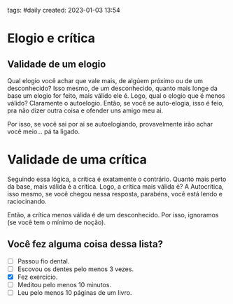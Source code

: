 tags: #daily
created: 2023-01-03 13:54

# Elogio e crítica
## Validade de um elogio
Qual elogio você achar que vale mais, de algúem próximo ou de um desconhecido? Isso mesmo, de um desconhecido, quanto mais longe da base um elogio for feito, mais válido ele é. Logo, qual o elogio que é menos válido? Claramente o autoelogio. Então, se você se auto-elogia, isso é feio, pra não dizer outra coisa e ofender uns amigo meu ai.

Por isso, se você sai por ai se autoelogiando, provavelmente irão achar você meio... pá ta ligado.

# Validade de uma crítica
Seguindo essa lógica, a crítica é exatamente o contrário. Quanto mais perto da base, mais válida é a crítica. Logo, a crítica mais válida é? A Autocrítica, isso mesmo, se você chegou nessa resposta, parabéns, você está lendo e raciocinando.

Então, a crítica menos válida é de um desconhecido. Por isso, ignoramos (se você tem o mínimo de noção).

## Você fez alguma coisa dessa lista?
- [ ] Passou fio dental.
- [ ] Escovou os dentes pelo menos 3 vezes.
- [x] Fez exercício.
- [ ] Meditou pelo menos 10 minutos.
- [ ] Leu pelo menos 10 páginas de um livro.